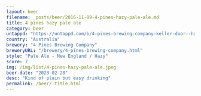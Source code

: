 ```yaml
---
layout: beer
filename: _posts/beer/2016-11-09-4-pines-hazy-pale-ale.md
title: 4 pines hazy pale ale
category: beer
untappd: "https://untappd.com/b/4-pines-brewing-company-keller-door--hazy-pale-ale--2022-/4665506"
country: "Australia"
brewery: "4 Pines Brewing Company"
breweryURL: "/brewery/4-pines-brewing-company.html"
style: "Pale Ale - New England / Hazy"
score: 7
img: /img/list/4-pines-hazy-pale-ale.jpeg
beer-date: "2023-02-28"
desc: "Kind of plain but easy drinking"
permalink: /beer/:title.html
---
```


